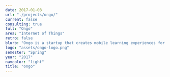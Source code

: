 ```yaml
---
date: 2017-01-03
url: "./projects/ongo/"
current: false
consulting: true
full: "Ongo"
area: "Internet of Things"
retro: false
blurb: "Ongo is a startup that creates mobile learning experiences for health and fitness experts. We integrated Ongo's platform with the Amazon Echo, Fitbit, and Withings devices."
logo: "assets/ongo-logo.png"
semester: "Spring"
year: "2017"
navcolor: "light"
title: "ongo"
---
```

